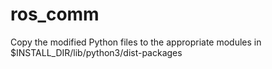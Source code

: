 # ros_comm

Copy the modified Python files to the appropriate modules in $INSTALL_DIR/lib/python3/dist-packages
